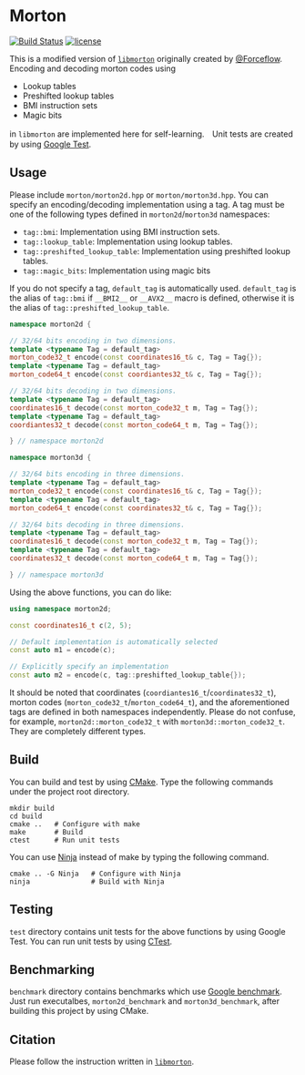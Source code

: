 # Morton
[![Build Status](https://travis-ci.com/shohirose/morton.svg?branch=master)](https://travis-ci.com/shohirose/morton) [![license](https://img.shields.io/github/license/mashape/apistatus.svg)](https://opensource.org/licenses/MIT)

This is a modified version of [`libmorton`](https://github.com/Forceflow/libmorton) originally created by [@Forceflow](https://github.com/Forceflow). Encoding and decoding morton codes using 

- Lookup tables
- Preshifted lookup tables
- BMI instruction sets
- Magic bits

in `libmorton` are implemented here for self-learning.　Unit tests are created by using [Google Test](https://github.com/google/googletest).

## Usage

Please include `morton/morton2d.hpp` or `morton/morton3d.hpp`. You can specify an encoding/decoding implementation using a tag. A tag must be one of the following types defined in `morton2d`/`morton3d` namespaces:

- `tag::bmi`: Implementation using BMI instruction sets.
- `tag::lookup_table`: Implementation using lookup tables.
- `tag::preshifted_lookup_table`: Implementation using preshifted lookup tables.
- `tag::magic_bits`: Implementation using magic bits

If you do not specify a tag, `default_tag` is automatically used. `default_tag` is the alias of `tag::bmi` if `__BMI2__` or `__AVX2__` macro is defined, otherwise it is the alias of `tag::preshifted_lookup_table`.

```cpp
namespace morton2d {

// 32/64 bits encoding in two dimensions.
template <typename Tag = default_tag>
morton_code32_t encode(const coordinates16_t& c, Tag = Tag{});
template <typename Tag = default_tag>
morton_code64_t encode(const coordiantes32_t& c, Tag = Tag{});

// 32/64 bits decoding in two dimensions.
template <typename Tag = default_tag>
coordinates16_t decode(const morton_code32_t m, Tag = Tag{});
template <typename Tag = default_tag>
coordiantes32_t decode(const morton_code64_t m, Tag = Tag{});

} // namespace morton2d
```

```cpp
namespace morton3d {

// 32/64 bits encoding in three dimensions.
template <typename Tag = default_tag>
morton_code32_t encode(const coordinates16_t& c, Tag = Tag{});
template <typename Tag = default_tag>
morton_code64_t encode(const coordinates32_t& c, Tag = Tag{});

// 32/64 bits decoding in three dimensions.
template <typename Tag = default_tag>
coordinates16_t decode(const morton_code32_t m, Tag = Tag{});
template <typename Tag = default_tag>
coordinates32_t decode(const morton_code64_t m, Tag = Tag{});

} // namespace morton3d
```

Using the above functions, you can do like:

```cpp
using namespace morton2d;

const coordinates16_t c(2, 5);

// Default implementation is automatically selected
const auto m1 = encode(c);

// Explicitly specify an implementation
const auto m2 = encode(c, tag::preshifted_lookup_table{});
```

It should be noted that coordinates (`coordiantes16_t`/`coordinates32_t`), morton codes (`morton_code32_t`/`morton_code64_t`), and the aforementioned tags are defined in both namespaces independently. Please do not confuse, for example, `morton2d::morton_code32_t` with `morton3d::morton_code32_t`. They are completely different types.

## Build

You can build and test by using [CMake](https://cmake.org/). Type the following commands under the project root directory.

```terminal
mkdir build
cd build
cmake ..   # Configure with make
make       # Build
ctest      # Run unit tests
```

You can use [Ninja](https://ninja-build.org/) instead of make by typing the following command.

```terminal
cmake .. -G Ninja   # Configure with Ninja
ninja               # Build with Ninja
```

## Testing

`test` directory contains unit tests for the above functions by using Google Test. You can run unit tests by using [CTest](https://cmake.org/cmake/help/latest/manual/ctest.1.html).

## Benchmarking

`benchmark` directory contains benchmarks which use [Google benchmark](https://github.com/google/benchmark). Just run executalbes, `morton2d_benchmark` and `morton3d_benchmark`, after building this project by using CMake.

## Citation

Please follow the instruction written in [`libmorton`](https://github.com/Forceflow/libmorton).